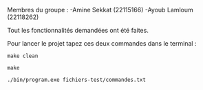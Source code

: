 Membres du groupe :
-Amine Sekkat (22115166)
-Ayoub Lamloum (22118262)

Tout les fonctionnalités demandées ont été faites.

Pour lancer le projet tapez ces deux commandes dans le terminal :

`make clean`

`make`

`./bin/program.exe fichiers-test/commandes.txt`
